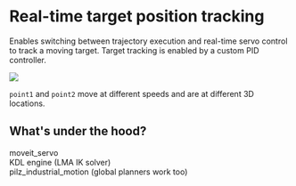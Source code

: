 # Real-time target position tracking

Enables switching between trajectory execution and real-time servo control to track a moving target. Target tracking is enabled by a custom PID controller.  

![](assets/demo.gif)   

`point1` and `point2` move at different speeds and are at different 3D locations.

## What's under the hood?
moveit_servo  
KDL engine (LMA IK solver)    
pilz_industrial_motion (global planners work too)  

